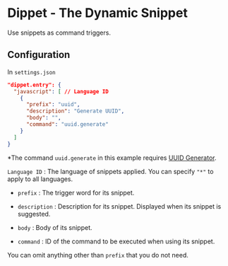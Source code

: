 # Dippet - The Dynamic Snippet

Use snippets as command triggers.

## Configuration

In `settings.json`

```json
"dippet.entry": {
  "javascript": [ // Language ID
    {
      "prefix": "uuid",
      "description": "Generate UUID",
      "body": "",
      "command": "uuid.generate"
    }
  ]
}
```
*The command `uuid.generate` in this example requires [UUID Generator](https://marketplace.visualstudio.com/items?itemName=netcorext.uuid-generator).

`Language ID` : The language of snippets applied. You can specify `"*"` to apply to all languages.

- `prefix` : The trigger word for its snippet.

- `description` : Description for its snippet. Displayed when its snippet is suggested.

- `body` : Body of its snippet.

- `command` : ID of the command to be executed when using its snippet.

You can omit anything other than `prefix` that you do not need.


